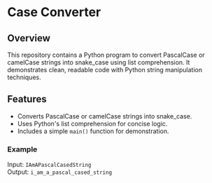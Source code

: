 # Case Converter

## Overview
This repository contains a Python program to convert PascalCase or camelCase strings into snake_case using list comprehension. It demonstrates clean, readable code with Python string manipulation techniques.

## Features
- Converts PascalCase or camelCase strings into snake_case.
- Uses Python's list comprehension for concise logic.
- Includes a simple `main()` function for demonstration.


### Example
Input: `IAmAPascalCasedString`  
Output: `i_am_a_pascal_cased_string`

